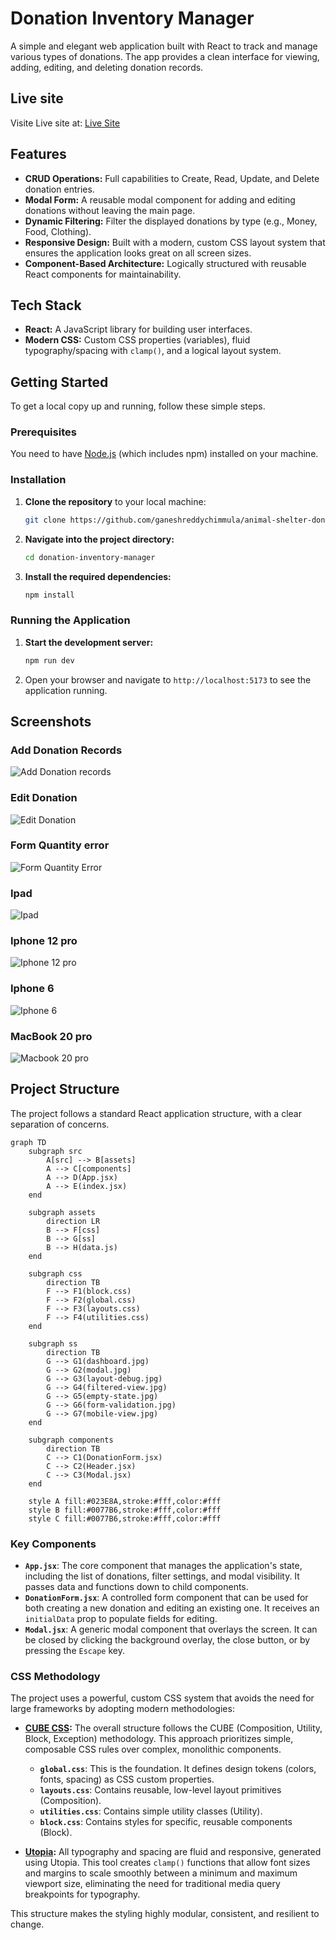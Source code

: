 # Donation Inventory Manager

A simple and elegant web application built with React to track and manage various types of donations. The app provides a clean interface for viewing, adding, editing, and deleting donation records.

## Live site

Visite Live site at: [Live Site](https://ganeshreddychimmula.github.io/animal-shelter-donation-inventory/)

## Features

-   **CRUD Operations:** Full capabilities to Create, Read, Update, and Delete donation entries.
-   **Modal Form:** A reusable modal component for adding and editing donations without leaving the main page.
-   **Dynamic Filtering:** Filter the displayed donations by type (e.g., Money, Food, Clothing).
-   **Responsive Design:** Built with a modern, custom CSS layout system that ensures the application looks great on all screen sizes.
-   **Component-Based Architecture:** Logically structured with reusable React components for maintainability.

## Tech Stack

-   **React:** A JavaScript library for building user interfaces.
-   **Modern CSS:** Custom CSS properties (variables), fluid typography/spacing with `clamp()`, and a logical layout system.

## Getting Started

To get a local copy up and running, follow these simple steps.

### Prerequisites

You need to have [Node.js](https://nodejs.org/) (which includes npm) installed on your machine.

### Installation

1.  **Clone the repository** to your local machine:
    ```sh
    git clone https://github.com/ganeshreddychimmula/animal-shelter-donation-inventory
    ```
2.  **Navigate into the project directory:**
    ```sh
    cd donation-inventory-manager
    ```
3.  **Install the required dependencies:**
    ```sh
    npm install
    ```

### Running the Application

1.  **Start the development server:**
    ```sh
    npm run dev
    ```
2.  Open your browser and navigate to `http://localhost:5173` to see the application running.

## Screenshots
### Add Donation Records
![Add Donation records](/src/assets/ss/Add%20Donation.jpeg)
### Edit Donation
![Edit Donation](/src/assets/ss/Edit%20Donation.jpeg)
### Form Quantity error
![Form Quantity Error](/src/assets/ss/Form%20Quantity%20error.png)
### Ipad
![Ipad](/src/assets/ss/iPad.jpeg)
### Iphone 12 pro
![Iphone 12 pro](/src/assets/ss/iPhone%2012%20Pro.jpeg)
### Iphone 6
![Iphone 6](/src/assets/ss/iPhone6.jpeg)
### MacBook 20 pro
![Macbook 20 pro](/src/assets/ss/MacBook%20Pro.jpeg)


## Project Structure

The project follows a standard React application structure, with a clear separation of concerns.
```mermaid
graph TD
    subgraph src
        A[src] --> B[assets]
        A --> C[components]
        A --> D(App.jsx)
        A --> E(index.jsx)
    end

    subgraph assets
        direction LR
        B --> F[css]
        B --> G[ss]
        B --> H(data.js)
    end

    subgraph css
        direction TB
        F --> F1(block.css)
        F --> F2(global.css)
        F --> F3(layouts.css)
        F --> F4(utilities.css)
    end

    subgraph ss
        direction TB
        G --> G1(dashboard.jpg)
        G --> G2(modal.jpg)
        G --> G3(layout-debug.jpg)
        G --> G4(filtered-view.jpg)
        G --> G5(empty-state.jpg)
        G --> G6(form-validation.jpg)
        G --> G7(mobile-view.jpg)
    end

    subgraph components
        direction TB
        C --> C1(DonationForm.jsx)
        C --> C2(Header.jsx)
        C --> C3(Modal.jsx)
    end

    style A fill:#023E8A,stroke:#fff,color:#fff
    style B fill:#0077B6,stroke:#fff,color:#fff
    style C fill:#0077B6,stroke:#fff,color:#fff

```


### Key Components

-   **`App.jsx`**: The core component that manages the application's state, including the list of donations, filter settings, and modal visibility. It passes data and functions down to child components.
-   **`DonationForm.jsx`**: A controlled form component that can be used for both creating a new donation and editing an existing one. It receives an `initialData` prop to populate fields for editing.
-   **`Modal.jsx`**: A generic modal component that overlays the screen. It can be closed by clicking the background overlay, the close button, or by pressing the `Escape` key.

### CSS Methodology

The project uses a powerful, custom CSS system that avoids the need for large frameworks by adopting modern methodologies:

-   **[CUBE CSS](https://cube.fyi/):** The overall structure follows the CUBE (Composition, Utility, Block, Exception) methodology. This approach prioritizes simple, composable CSS rules over complex, monolithic components.
    -   **`global.css`**: This is the foundation. It defines design tokens (colors, fonts, spacing) as CSS custom properties.
    -   **`layouts.css`**: Contains reusable, low-level layout primitives (Composition).
    -   **`utilities.css`**: Contains simple utility classes (Utility).
    -   **`block.css`**: Contains styles for specific, reusable components (Block).

-   **[Utopia](https://utopia.fyi/):** All typography and spacing are fluid and responsive, generated using Utopia. This tool creates `clamp()` functions that allow font sizes and margins to scale smoothly between a minimum and maximum viewport size, eliminating the need for traditional media query breakpoints for typography.

This structure makes the styling highly modular, consistent, and resilient to change.
